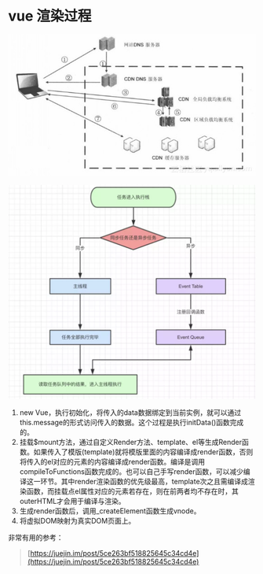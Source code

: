 # vue 渲染过程

![](../.gitbook/assets/image%20%28160%29.png)

![](../.gitbook/assets/image%20%28109%29.png)

1. new Vue，执行初始化，将传入的data数据绑定到当前实例，就可以通过this.message的形式访问传入的数据。这个过程是执行initData\(\)函数完成的。
2. 挂载$mount方法，通过自定义Render方法、template、el等生成Render函数。如果传入了模版\(template\)就将模版里面的内容编译成render函数，否则将传入的el对应的元素的内容编译成render函数。编译是调用compileToFunctions函数完成的。也可以自己手写render函数，可以减少编译这一环节。其中render渲染函数的优先级最高，template次之且需编译成渲染函数，而挂载点el属性对应的元素若存在，则在前两者均不存在时，其outerHTML才会用于编译与渲染。
3. 生成render函数后，调用\_createElement函数生成vnode。
4. 将虚拟DOM映射为真实DOM页面上。

非常有用的参考：

> [https://juejin.im/post/5ce263bf518825645c34cd4e](https://juejin.im/post/5ce263bf518825645c34cd4e)




